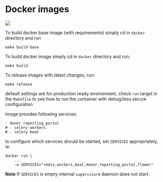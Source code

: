 Docker images
=============================

[![](https://images.microbadger.com/badges/version/unicef/donor_reporting_portal.svg)](https://microbadger.com/images/unicef/donor-reporting-portal-backend)

To build docker base image (with requirements) simply cd in `docker` directory and run 

    make build-base
    
To build docker image simply cd in `docker` directory and run: 

    make build
    
To release images with latest changes, run:

    make release
        
default settings are for production ready environment, check `run` target in 
the `Makefile` to see how to run the container with debug/less secure configuration

Image provides following services:

    - donor_reporting_portal   
    # - celery workers
    # - celery beat

to configure which services should be started, set `SERVICES` appropriately, ie:


    docker run \
        ...
        -e SERVICES="redis,workers,beat,donor_reporting_portal,flower"
        
**Note** If `SERVICES` is empty internal `supervisord` daemon does not start. 
